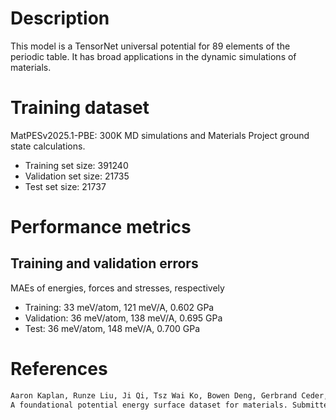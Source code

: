 # Description

This model is a TensorNet universal potential for 89 elements of the periodic table. It has broad applications in the
dynamic simulations of materials.  

# Training dataset

MatPESv2025.1-PBE: 300K MD simulations and Materials Project ground state calculations.
- Training set size: 391240
- Validation set size: 21735
- Test set size: 21737

# Performance metrics

## Training and validation errors

MAEs of energies, forces and stresses, respectively
- Training: 33 meV/atom, 121 meV/A, 0.602 GPa
- Validation: 36 meV/atom, 138 meV/A, 0.695 GPa
- Test: 36 meV/atom, 148 meV/A, 0.700 GPa

# References

```txt
Aaron Kaplan, Runze Liu, Ji Qi, Tsz Wai Ko, Bowen Deng, Gerbrand Ceder, Kristin A. Persson, Shyue Ping Ong.
A foundational potential energy surface dataset for materials. Submitted.
```
